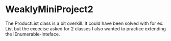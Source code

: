 # WeaklyMiniProject2

The ProductList class is a bit overkill. It could have been solved with for ex. List<Product> but the excecise asked for 2 classes I also wanted to practice extending the IEnumerable-inteface.
